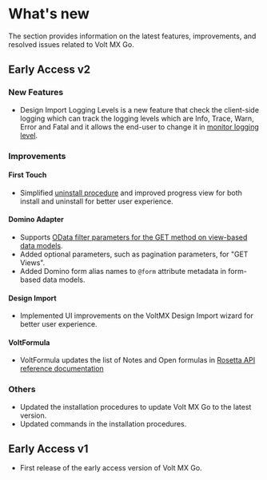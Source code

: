 # What's new

The section provides information on the latest features, improvements, and resolved issues related to Volt MX Go. 

## Early Access v2

### New Features

- Design Import Logging Levels is a new feature that check the client-side logging which can track the logging levels which are Info, Trace, Warn, Error and Fatal and  it allows the end-user to change it in [monitor logging level](../howto/logginglevel.md).


### Improvements

#### First Touch

- Simplified [uninstall procedure](../howto/uninstallfirsttouch.md) and improved progress view for both install and uninstall for better user experience.

#### Domino Adapter

- Supports [OData filter parameters for the GET method on view-based data models](../topicguides/dominoadapter.md#supported-odata-filter-parameters-view-based-get).
- Added optional parameters, such as pagination parameters, for "GET Views".
- Added Domino form alias names to `@form` attribute metadata in form-based data models. 

#### Design Import
- Implemented UI improvements on the VoltMX Design Import wizard for better user experience.

#### VoltFormula
- VoltFormula updates the list of Notes and Open formulas in [Rosetta API reference documentation](https://help.hcltechsw.com/docs/voltmxgo/javadoc/index.) 



### Others
- Updated the installation procedures to update Volt MX Go to the latest version. 
- Updated commands in the installation procedures. 
## Early Access v1

- First release of the early access version of Volt MX Go.